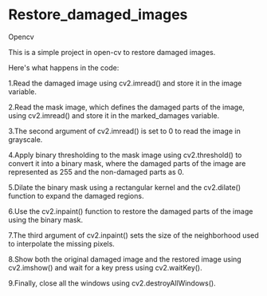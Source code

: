 # Restore_damaged_images
Opencv
 
 
 This is a simple project in open-cv to restore damaged images.
 
 Here's what happens in the code:

1.Read the damaged image using cv2.imread() and store it in the image variable.

2.Read the mask image, which defines the damaged parts of the image, using cv2.imread() and store it in the marked_damages variable.

3.The second argument of cv2.imread() is set to 0 to read the image in grayscale.

4.Apply binary thresholding to the mask image using cv2.threshold() to convert it into a binary mask, where the damaged parts of the 
image are represented as 255 and the non-damaged parts as 0.

5.Dilate the binary mask using a rectangular kernel and the cv2.dilate() function to expand the damaged regions.

6.Use the cv2.inpaint() function to restore the damaged parts of the image using the binary mask. 

7.The third argument of cv2.inpaint() sets the size of the neighborhood used to interpolate the missing pixels.

8.Show both the original damaged image and the restored image using cv2.imshow() and wait for a key press using cv2.waitKey().

9.Finally, close all the windows using cv2.destroyAllWindows().
